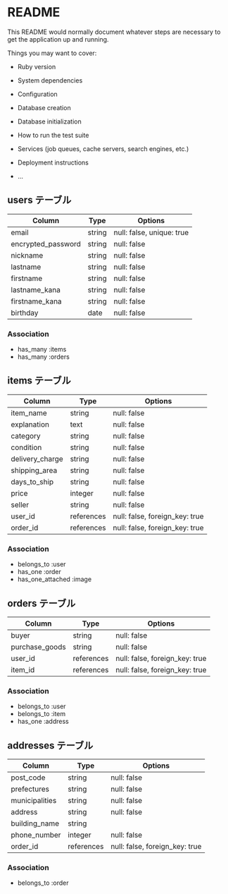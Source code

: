 # README

This README would normally document whatever steps are necessary to get the
application up and running.

Things you may want to cover:

* Ruby version

* System dependencies

* Configuration

* Database creation

* Database initialization

* How to run the test suite

* Services (job queues, cache servers, search engines, etc.)

* Deployment instructions

* ...


## users テーブル

| Column             | Type   | Options                   |
| ------------------ | ------ | ------------------------- |
| email              | string | null: false, unique: true |
| encrypted_password | string | null: false               |
| nickname           | string | null: false               |
| lastname           | string | null: false               |
| firstname          | string | null: false               |
| lastname_kana      | string | null: false               |
| firstname_kana     | string | null: false               |
| birthday           | date   | null: false               |

### Association

- has_many :items
- has_many :orders



## items テーブル

| Column             | Type       | Options                       |
| ------------------ | -----------| ----------------------------- |
| item_name          | string     | null: false                   |
| explanation        | text       | null: false                   |
| category           | string     | null: false                   |
| condition          | string     | null: false                   |
| delivery_charge    | string     | null: false                   |
| shipping_area      | string     | null: false                   |
| days_to_ship       | string     | null: false                   |
| price              | integer    | null: false                   |
| seller             | string     | null: false                   |
| user_id            | references | null: false, foreign_key: true|
| order_id           | references | null: false, foreign_key: true|

### Association

- belongs_to :user
- has_one :order
- has_one_attached :image



## orders テーブル
  
| Column           | Type       | Options                       |
| ---------------- | ---------- | ------------------------------|
| buyer            | string     | null: false                   |
| purchase_goods   | string     | null: false                   |
| user_id          | references | null: false, foreign_key: true|
| item_id          | references | null: false, foreign_key: true|
 
### Association

- belongs_to :user
- belongs_to :item
- has_one :address



## addresses テーブル

| Column             | Type       | Options                       |
| ------------------ | ---------- | ------------------------------|
| post_code          | string     | null: false                   |
| prefectures        | string     | null: false                   |
| municipalities     | string     | null: false                   |
| address            | string     | null: false                   |
| building_name      | string     |                               |
| phone_number       | integer    | null: false                   |
| order_id           | references | null: false, foreign_key: true|

### Association

- belongs_to :order

